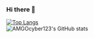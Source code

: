 ### Hi there 👋

<!--
**AMGOcyber123/AMGOcyber123** is a ✨ _special_ ✨ repository because its `README.md` (this file) appears on your GitHub profile.

Here are some ideas to get you started:

- 🔭 I’m currently working on ...
- 🌱 I’m currently learning ...
- 👯 I’m looking to collaborate on ...
- 🤔 I’m looking for help with ...
- 💬 Ask me about ...
- 📫 How to reach me: ...
- 😄 Pronouns: ...
- ⚡ Fun fact: ...
-->
[![Top Langs](https://github-readme-stats.vercel.app/api/top-langs/?username=AMGOcyber123&layout=compact)](https://github.com/AMGOcyber123/github-readme-stats)
<br>
![AMGOcyber123's GitHub stats](https://github-readme-stats.vercel.app/api?username=AMGOcyber123&show_icons=true&theme=radical)

